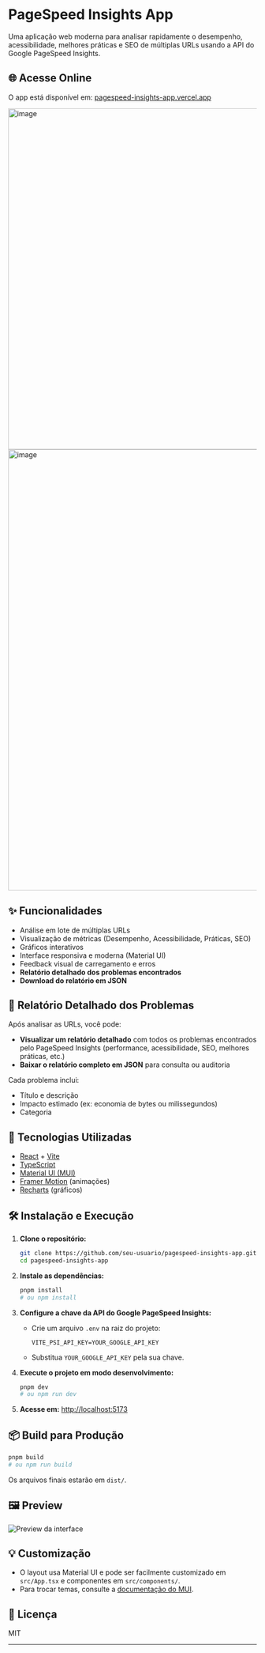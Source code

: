 # PageSpeed Insights App

Uma aplicação web moderna para analisar rapidamente o desempenho, acessibilidade, melhores práticas e SEO de múltiplas URLs usando a API do Google PageSpeed Insights.

## 🌐 Acesse Online

O app está disponível em: [pagespeed-insights-app.vercel.app](https://pagespeed-insights-app.vercel.app)

<img width="1609" height="690" alt="image" src="https://github.com/user-attachments/assets/94813edb-ee96-4612-9247-2dfa51345eb8" />

<img width="1580" height="892" alt="image" src="https://github.com/user-attachments/assets/1fb371a1-ca05-415c-871d-a3c894796f75" />

## ✨ Funcionalidades
- Análise em lote de múltiplas URLs
- Visualização de métricas (Desempenho, Acessibilidade, Práticas, SEO)
- Gráficos interativos
- Interface responsiva e moderna (Material UI)
- Feedback visual de carregamento e erros
- **Relatório detalhado dos problemas encontrados**
- **Download do relatório em JSON**

## 📝 Relatório Detalhado dos Problemas

Após analisar as URLs, você pode:
- **Visualizar um relatório detalhado** com todos os problemas encontrados pelo PageSpeed Insights (performance, acessibilidade, SEO, melhores práticas, etc.)
- **Baixar o relatório completo em JSON** para consulta ou auditoria

Cada problema inclui:
- Título e descrição
- Impacto estimado (ex: economia de bytes ou milissegundos)
- Categoria

## 🚀 Tecnologias Utilizadas
- [React](https://react.dev/) + [Vite](https://vitejs.dev/)
- [TypeScript](https://www.typescriptlang.org/)
- [Material UI (MUI)](https://mui.com/)
- [Framer Motion](https://www.framer.com/motion/) (animações)
- [Recharts](https://recharts.org/) (gráficos)

## 🛠️ Instalação e Execução

1. **Clone o repositório:**
   ```sh
   git clone https://github.com/seu-usuario/pagespeed-insights-app.git
   cd pagespeed-insights-app
   ```

2. **Instale as dependências:**
   ```sh
   pnpm install
   # ou npm install
   ```

3. **Configure a chave da API do Google PageSpeed Insights:**
   - Crie um arquivo `.env` na raiz do projeto:
     ```env
     VITE_PSI_API_KEY=YOUR_GOOGLE_API_KEY
     ```
   - Substitua `YOUR_GOOGLE_API_KEY` pela sua chave.

4. **Execute o projeto em modo desenvolvimento:**
   ```sh
   pnpm dev
   # ou npm run dev
   ```

5. **Acesse em:**
   [http://localhost:5173](http://localhost:5173)

## 📦 Build para Produção
```sh
pnpm build
# ou npm run build
```
Os arquivos finais estarão em `dist/`.

## 🖼️ Preview
![Preview da interface](./docs/preview.png)

## 💡 Customização
- O layout usa Material UI e pode ser facilmente customizado em `src/App.tsx` e componentes em `src/components/`.
- Para trocar temas, consulte a [documentação do MUI](https://mui.com/material-ui/customization/theming/).

## 📝 Licença
MIT

---
